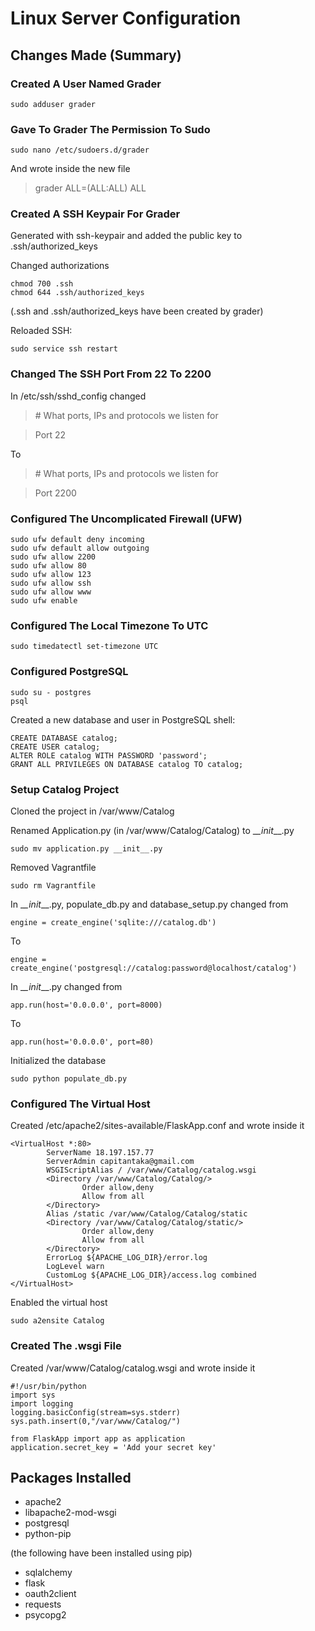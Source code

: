 # Linux Server Configuration


## Changes Made (Summary)

### Created A User Named Grader
~~~ 
sudo adduser grader
~~~
### Gave To Grader The Permission To Sudo
~~~
sudo nano /etc/sudoers.d/grader
~~~
And wrote inside the new file
> grader ALL=(ALL:ALL) ALL

### Created A SSH Keypair For Grader
Generated with ssh-keypair and added the public key to .ssh/authorized_keys

Changed authorizations
~~~
chmod 700 .ssh
chmod 644 .ssh/authorized_keys
~~~
(.ssh and .ssh/authorized_keys have been created by grader)

Reloaded SSH:
~~~
sudo service ssh restart
~~~

### Changed The SSH Port From 22 To 2200
In /etc/ssh/sshd_config changed
>\# What ports, IPs and protocols we listen for

>Port 22

To

>\# What ports, IPs and protocols we listen for

>Port 2200

### Configured The Uncomplicated Firewall (UFW)
~~~
sudo ufw default deny incoming
sudo ufw default allow outgoing
sudo ufw allow 2200
sudo ufw allow 80
sudo ufw allow 123
sudo ufw allow ssh
sudo ufw allow www
sudo ufw enable
~~~

### Configured The Local Timezone To UTC
~~~
sudo timedatectl set-timezone UTC
~~~

### Configured PostgreSQL
~~~
sudo su - postgres
psql
~~~
Created a new database and user in PostgreSQL shell:
~~~
CREATE DATABASE catalog;
CREATE USER catalog;
ALTER ROLE catalog WITH PASSWORD 'password';
GRANT ALL PRIVILEGES ON DATABASE catalog TO catalog;
~~~

### Setup Catalog Project
Cloned the project in /var/www/Catalog

Renamed Application.py (in /var/www/Catalog/Catalog)  to \__\__init____.py
~~~
sudo mv application.py __init__.py
~~~

Removed Vagrantfile
~~~
sudo rm Vagrantfile
~~~

In \__\__init____.py, populate_db.py and database_setup.py changed from 
~~~
engine = create_engine('sqlite:///catalog.db')
~~~
To
~~~
engine = create_engine('postgresql://catalog:password@localhost/catalog')
~~~

In \__\__init____.py changed from
~~~
app.run(host='0.0.0.0', port=8000)
~~~
To
~~~
app.run(host='0.0.0.0', port=80)
~~~

Initialized the database
~~~
sudo python populate_db.py
~~~

### Configured The Virtual Host
Created /etc/apache2/sites-available/FlaskApp.conf and wrote inside it
~~~
<VirtualHost *:80>
        ServerName 18.197.157.77
        ServerAdmin capitantaka@gmail.com
        WSGIScriptAlias / /var/www/Catalog/catalog.wsgi
        <Directory /var/www/Catalog/Catalog/>
                Order allow,deny
                Allow from all
        </Directory>
        Alias /static /var/www/Catalog/Catalog/static
        <Directory /var/www/Catalog/Catalog/static/>
                Order allow,deny
                Allow from all
        </Directory>
        ErrorLog ${APACHE_LOG_DIR}/error.log
        LogLevel warn
        CustomLog ${APACHE_LOG_DIR}/access.log combined
</VirtualHost>
~~~

Enabled the virtual host
~~~
sudo a2ensite Catalog
~~~

### Created The .wsgi File
Created /var/www/Catalog/catalog.wsgi and wrote inside it
~~~
#!/usr/bin/python
import sys
import logging
logging.basicConfig(stream=sys.stderr)
sys.path.insert(0,"/var/www/Catalog/")

from FlaskApp import app as application
application.secret_key = 'Add your secret key'
~~~


## Packages Installed

- apache2
- libapache2-mod-wsgi
- postgresql
- python-pip

(the following have been installed using pip)

- sqlalchemy
- flask
- oauth2client
- requests
- psycopg2
